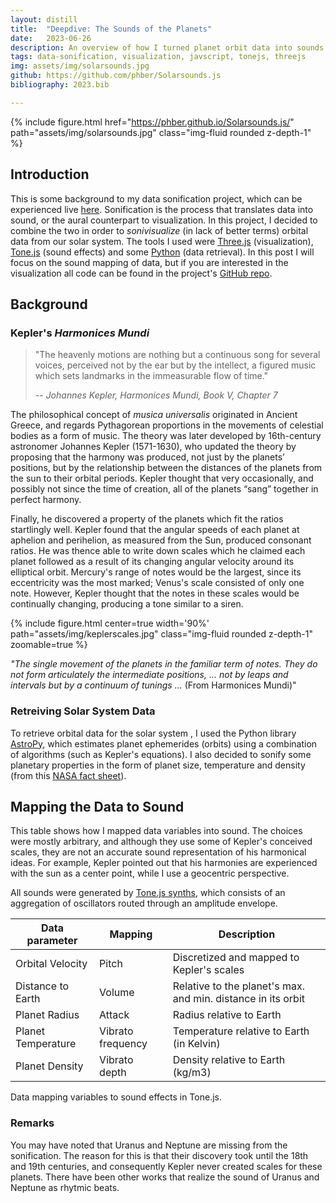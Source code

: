```yaml
---
layout: distill
title:  "Deepdive: The Sounds of the Planets"
date:   2023-06-26
description: An overview of how I turned planet orbit data into sounds.
tags: data-sonification, visualization, javscript, tonejs, threejs
img: assets/img/solarsounds.jpg
github: https://github.com/phber/Solarsounds.js
bibliography: 2023.bib

---
```


{% include figure.html href="https://phber.github.io/Solarsounds.js/" path="assets/img/solarsounds.jpg" class="img-fluid rounded z-depth-1" %}

## Introduction
This is some background to my data sonification project, which can be experienced live [here](https://phber.github.io/Solarsounds.js/). 
Sonification is the process that translates data into sound, or the aural counterpart to visualization. In this project, I decided to combine the two in order to _sonivisualize_ (in lack of better terms) orbital data from our solar system. The tools I used were [Three.js](https://github.com/mrdoob/three.js/) (visualization), [Tone.js](https://github.com/Tonejs/Tone.js) (sound effects) and some [Python](https://github.com/astropy/astropy) (data retrieval). In this post I will focus on the sound mapping of data, but if you are interested in the visualization all code can be found in the project's [GitHub repo](https://github.com/phber/Solarsounds.js).

## Background

### Kepler's _Harmonices Mundi_

> "The heavenly motions are nothing but a continuous song for several voices, perceived not by the ear but by the intellect, a figured music which sets landmarks in the immeasurable flow of time."
>
> -- <cite>Johannes Kepler, _Harmonices Mundi_, Book V, Chapter 7</cite>

The philosophical concept of _musica universalis_ originated in Ancient Greece, and regards Pythagorean proportions in the movements of celestial bodies as a form of music. The theory was later developed by 16th-century astronomer Johannes Kepler (1571-1630), who updated the theory by proposing that the harmony was produced, not just by the planets’ positions, but by the relationship between the distances of the planets from the sun to their orbital periods. Kepler thought that very occasionally, and possibly not since the time of creation, all of the planets “sang” together in perfect harmony<d-cite key="harmonices"></d-cite>.

Finally, he discovered a property of the planets which fit the ratios startlingly well. Kepler found that the angular speeds of each planet at aphelion and perihelion, as measured from the Sun, produced consonant ratios. He was thence able to write down scales which he claimed each planet followed as a result of its changing angular velocity around its elliptical orbit. Mercury's range of notes would be the largest, since its eccentricity was the most marked; Venus's scale consisted of only one note. However, Kepler thought that the notes in these scales would be continually changing, producing a tone similar to a siren.

 {% include figure.html center=true width='90%' path="assets/img/keplerscales.jpg" class="img-fluid rounded z-depth-1" zoomable=true %}
 <div class="caption">
 <i>"The single movement of the planets in the familiar term of notes. They do not form articulately the intermediate positions,  ... not by leaps and intervals but by a continuum of tunings ...</i> (From Harmonices Mundi)"
</div>

### Retreiving Solar System Data
To retrieve orbital data for the solar system , I used the Python library [AstroPy](https://github.com/astropy/astropy), which estimates planet ephemerides (orbits) using a combination of algorithms (such as Kepler's equations). I also decided to sonify some planetary properties in the form of planet size, temperature and density (from this [NASA fact sheet](https://nssdc.gsfc.nasa.gov/planetary/factsheet/)).

## Mapping the Data to Sound

This table shows how I mapped data variables into sound. The choices were mostly arbitrary, and although they use some of Kepler's conceived scales, they are not an accurate sound representation of his harmonical ideas. For example, Kepler pointed out that his harmonies are experienced with the sun as a center point, while I use a geocentric perspective. 

All sounds were generated by [Tone.js synths](https://tonejs.github.io/docs/14.7.77/Synth.html), which consists of an aggregation of oscillators routed through an amplitude envelope.
    
| Data parameter | Mapping | Description |
| ----------- | ------------ | ------------ |
| Orbital Velocity      | Pitch   | Discretized and mapped to Kepler's scales     |
| Distance to Earth       | Volume   |  Relative to the planet's max. and min. distance in its orbit   |
| Planet Radius    | Attack       | Radius relative to Earth  |
| Planet Temperature   | Vibrato frequency     |  Temperature relative to Earth (in Kelvin)  |
| Planet Density   | Vibrato  depth    |  Density relative to Earth (kg/m3)   |
 
<div class="caption">
Data mapping variables to sound effects in Tone.js.
</div>

### Remarks

You may have noted that Uranus and Neptune are missing from the sonification. The reason for this is that their discovery took until the 18th and 19th centuries, and consequently Kepler never created scales for these planets. There have been other works that realize the sound of Uranus and Neptune as rhytmic beats<d-cite key="keplerrealization"></d-cite>.

